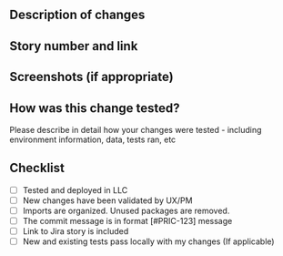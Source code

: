 ## Description of changes
## Story number and link
## Screenshots (if appropriate)
## How was this change tested?
Please describe in detail how your changes were tested - including environment information, data, tests ran, etc

## Checklist
- [ ] Tested and deployed in LLC
- [ ] New changes have been validated by UX/PM
- [ ] Imports are organized. Unused packages are removed.
- [ ] The commit message is in format [#PRIC-123] message
- [ ] Link to Jira story is included
- [ ] New and existing tests pass locally with my changes (If applicable)